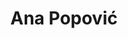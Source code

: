---
layout: post
category: concert
title: Ana Popović
artists: 
- Ana Popović
place: 
- New Morning
country: France
city: Paris
---